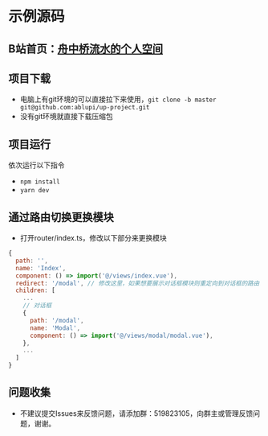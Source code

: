 # 示例源码

## B站首页：[舟中桥流水的个人空间](https://space.bilibili.com/13382193)

## 项目下载

- 电脑上有git环境的可以直接拉下来使用，`git clone -b master git@github.com:ablupi/up-project.git`
- 没有git环境就直接下载压缩包

## 项目运行

依次运行以下指令

- `npm install`
- `yarn dev`

## 通过路由切换更换模块
- 打开router/index.ts，修改以下部分来更换模块
```js
{
  path: '',
  name: 'Index',
  component: () => import('@/views/index.vue'),
  redirect: '/modal', // 修改这里，如果想要展示对话框模块则重定向到对话框的路由
  children: [
    ...
    // 对话框
    {
      path: '/modal',
      name: 'Modal',
      component: () => import('@/views/modal/modal.vue'),
    },
    ...
  ]
}
```

## 问题收集

- 不建议提交Issues来反馈问题，请添加群：519823105，向群主或管理反馈问题，谢谢。
